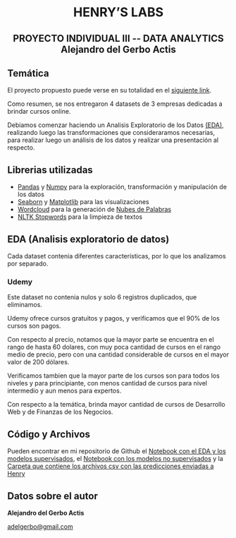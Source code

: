 <h1 align=center> HENRY’S LABS </h1>

<h2 align=center>PROYECTO INDIVIDUAL III -- DATA ANALYTICS<br>
    Alejandro del Gerbo Actis</h2>


## **Temática**

El proyecto propuesto puede verse en su totalidad en el [siguiente link](https://github.com/adelgerbo/Proyecto-Individual-Henry-III/blob/main/CONSIGNAS.md).

Como resumen, se nos entregaron 4 datasets de 3 empresas dedicadas a brindar cursos online.

Debiamos comenzar haciendo un Analisis Exploratorio de los Datos [(EDA)](https://www.ibm.com/ar-es/cloud/learn/exploratory-data-analysis), realizando luego las transformaciones que consideraramos necesarias, para realizar luego un análisis de los datos y realizar una presentación al respecto.

## Librerias utilizadas
* [Pandas](https://pandas.pydata.org/) y [Numpy](https://numpy.org/) para la exploración, transformación y manipulación de los datos
* [Seaborn](https://seaborn.pydata.org/) y [Matplotlib](https://matplotlib.org/) para las visualizaciones
* [Wordcloud](https://pypi.org/project/wordcloud/) para la generación de [Nubes de Palabras](https://www.questionpro.com/blog/es/nubes-de-palabras/)
* [NLTK Stopwords](https://www.nltk.org/index.html) para la limpieza de textos


## EDA (Analisis exploratorio de datos)
Cada dataset contenia diferentes características, por lo que los analizamos por separado.

### Udemy
Este dataset no contenia nulos y solo 6 registros duplicados, que eliminamos.

Udemy ofrece cursos gratuitos y pagos, y verificamos que el 90% de los cursos son pagos.

Con respecto al precio, notamos que la mayor parte se encuentra en el rango de hasta 60 dolares, con muy poca cantidad de cursos en el rango medio de precio, pero con una cantidad considerable de cursos en el mayor valor de 200 dólares.

Verificamos tambien que la mayor parte de los cursos son para todos los niveles y para principiante, con menos cantidad de cursos para nivel intermedio y aun menos para expertos.

Con respecto a la temática, brinda mayor cantidad de cursos de Desarrollo Web y de Finanzas de los Negocios.






## Código y Archivos
Pueden encontrar en mi repositorio de Github el [Notebook con el EDA y los modelos supervisados](https://github.com/adelgerbo/Proyecto-Individual-Henry-II/blob/main/EDA%20y%20entrenamiento%20supervisado.ipynb), el [Notebook con los modelos no supervisados](https://github.com/adelgerbo/Proyecto-Individual-Henry-II/blob/main/No%20Supervisado.ipynb) y la [Carpeta que contiene los archivos csv con las predicciones enviadas a Henry](https://github.com/adelgerbo/Proyecto-Individual-Henry-II/tree/main/Predicciones%20enviadas)


## **Datos sobre el autor**

**Alejandro del Gerbo Actis**

adelgerbo@gmail.com
